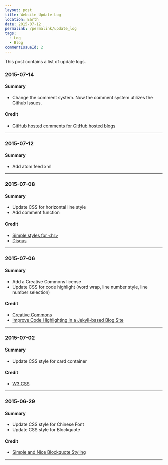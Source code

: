 ```yaml
---
layout: post
title: Website Update Log
location: Earth
date: 2015-07-12
permalink: /permalink/update_log
tags:
  - Log
  - Blog
commentIssueId: 2
---
```


This post contains a list of update logs.

### 2015-07-14

#### Summary

* Change the comment system. Now the comment system utilizes the Github Issues.

#### Credit

* [GitHub hosted comments for GitHub hosted blogs](http://ivanzuzak.info/2011/02/18/github-hosted-comments-for-github-hosted-blogs.html)

<hr class="divide-gradient" />

### 2015-07-12

#### Summary

* Add atom feed xml

<hr class="divide-gradient" />

### 2015-07-08

#### Summary

* Update CSS for horizontal line style
* Add comment function

#### Credit

* [Simple styles for &lt;hr&gt;](https://css-tricks.com/examples/hrs/)
* [Disqus](https://disqus.com/)

<hr class="divide-gradient" />

### 2015-07-06

#### Summary

* Add a Creative Commons license
* Update CSS for code highlight (word wrap, line number style, line number selection)

#### Credit

* [Creative Commons](http://creativecommons.org/)
* [Improve Code Highlighting in a Jekyll-based Blog Site](https://demisx.github.io/jekyll/2014/01/13/improve-code-highlighting-in-jekyll.html)

<hr class="divide-gradient" />

### 2015-07-02

#### Summary

* Update CSS style for card container

#### Credit

* [W3 CSS](http://www.w3schools.com/w3css/)

<hr class="divide-gradient" />

### 2015-06-29

#### Summary

* Update CSS style for Chinese Font
* Update CSS style for Blockquote

#### Credit

* [Simple and Nice Blockquote Styling](https://css-tricks.com/snippets/css/simple-and-nice-blockquote-styling/)

<hr class="divide-gradient" />
